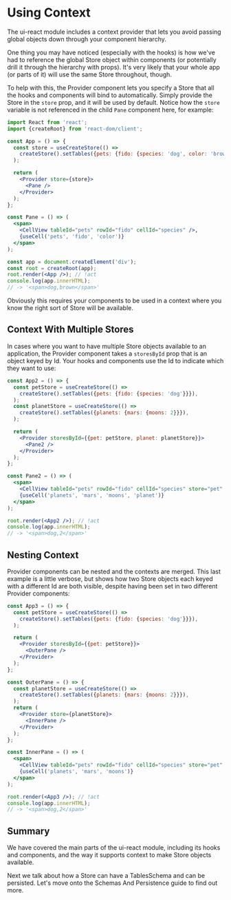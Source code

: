 # Using Context

The ui-react module includes a context provider that lets you avoid passing
global objects down through your component hierarchy.

One thing you may have noticed (especially with the hooks) is how we've had to
reference the global Store object within components (or potentially drill it
through the hierarchy with props). It's very likely that your whole app (or
parts of it) will use the same Store throughout, though.

To help with this, the Provider component lets you specify a Store that all the
hooks and components will bind to automatically. Simply provide the Store in
the `store` prop, and it will be used by default. Notice how the `store`
variable is not referenced in the child `Pane` component here, for example:

```jsx
import React from 'react';
import {createRoot} from 'react-dom/client';

const App = () => {
  const store = useCreateStore(() =>
    createStore().setTables({pets: {fido: {species: 'dog', color: 'brown'}}}),
  );

  return (
    <Provider store={store}>
      <Pane />
    </Provider>
  );
};

const Pane = () => (
  <span>
    <CellView tableId="pets" rowId="fido" cellId="species" />,
    {useCell('pets', 'fido', 'color')}
  </span>
);

const app = document.createElement('div');
const root = createRoot(app);
root.render(<App />); // !act
console.log(app.innerHTML);
// -> '<span>dog,brown</span>'
```

Obviously this requires your components to be used in a context where you know
the right sort of Store will be available.

## Context With Multiple Stores

In cases where you want to have multiple Store objects available to an
application, the Provider component takes a `storesById` prop that is an object
keyed by Id. Your hooks and components use the Id to indicate which they want to
use:

```jsx
const App2 = () => {
  const petStore = useCreateStore(() =>
    createStore().setTables({pets: {fido: {species: 'dog'}}}),
  );
  const planetStore = useCreateStore(() =>
    createStore().setTables({planets: {mars: {moons: 2}}}),
  );

  return (
    <Provider storesById={{pet: petStore, planet: planetStore}}>
      <Pane2 />
    </Provider>
  );
};

const Pane2 = () => (
  <span>
    <CellView tableId="pets" rowId="fido" cellId="species" store="pet" />,
    {useCell('planets', 'mars', 'moons', 'planet')}
  </span>
);

root.render(<App2 />); // !act
console.log(app.innerHTML);
// -> '<span>dog,2</span>'
```

## Nesting Context

Provider components can be nested and the contexts are merged. This last example
is a little verbose, but shows how two Store objects each keyed with a different
Id are both visible, despite having been set in two different Provider
components:

```jsx
const App3 = () => {
  const petStore = useCreateStore(() =>
    createStore().setTables({pets: {fido: {species: 'dog'}}}),
  );

  return (
    <Provider storesById={{pet: petStore}}>
      <OuterPane />
    </Provider>
  );
};

const OuterPane = () => {
  const planetStore = useCreateStore(() =>
    createStore().setTables({planets: {mars: {moons: 2}}}),
  );
  return (
    <Provider store={planetStore}>
      <InnerPane />
    </Provider>
  );
};

const InnerPane = () => (
  <span>
    <CellView tableId="pets" rowId="fido" cellId="species" store="pet" />,
    {useCell('planets', 'mars', 'moons')}
  </span>
);

root.render(<App3 />); // !act
console.log(app.innerHTML);
// -> '<span>dog,2</span>'
```

## Summary

We have covered the main parts of the ui-react module, including its hooks and
components, and the way it supports context to make Store objects available.

Next we talk about how a Store can have a TablesSchema and can be persisted.
Let's move onto the Schemas And Persistence guide to find out more.
